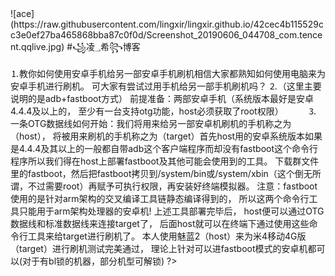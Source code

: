 <!DOCTYPE html>
<html>
<body>
<?php
<h1>
![ace](https://raw.githubusercontent.com/lingxir/lingxir.github.io/42cec4b115529cc3e0ef27ba465868bba87c0f0d/Screenshot_20190606_044708_com.tencent.qqlive.jpg)
#꧁凌؀希꧂博客</h1>

⒈教你如何使用安卓手机给另一部安卓手机刷机相信大家都熟知如何使用电脑来为安卓手机进行刷机。
可大家有尝试过用手机给另一部手机刷机吗？
⒉（这里主要说明的是adb+fastboot方式）
前提准备：两部安卓手机（系统版本最好是安卓4.4.4及以上的，
至少有一台支持otg功能，host必须获取了root权限）          
⒊一条OTG数据线如何开始：我们将用来给另一部安卓机刷机的手机称之为（host），
将被用来刷机的手机称之为（target）首先host用的安卓系统版本如果是4.4.4及其以上的一般都自带adb这个客户端程序而却没有fastboot这个命令行程序所以我们得在host上部署fastboot及其他可能会使用到的工具。
下载群文件里的fastboot，然后把fastboot拷贝到/system/bin或/system/xbin（这个倒无所谓，不过需要root）再赋予可执行权限，再安装好终端模拟器。
注意：fastboot使用的是针对arm架构的交叉编译工具链静态编译得到的，
所以这两个命令行工具只能用于arm架构处理器的安卓机!
上述工具部署完毕后，
host便可以通过OTG数据线和标准数据线来连接target了，
后面host就可以在终端下通过使用这些命令行工具来给target进行刷机了。
本人使用魅蓝2（host）来为米4移动4G版（target）进行刷机测试完美通过，
理论上针对可以进fastboot模式的安卓机都可以(对于有bl锁的机器，部分机型可解锁)
?>
</body>
</html>

